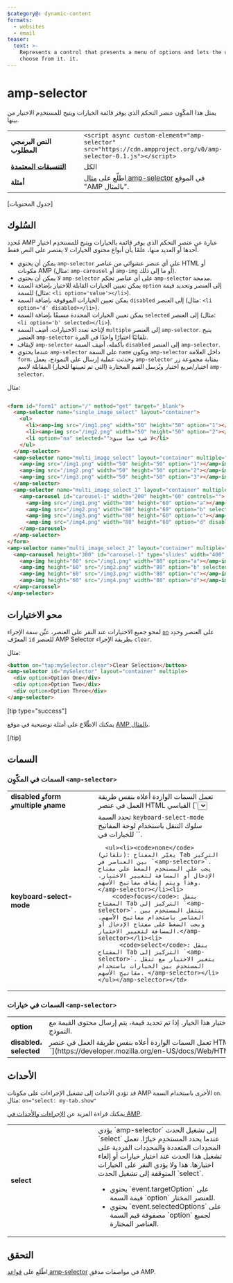 ```yaml
---
$category@: dynamic-content
formats:
  - websites
  - email
teaser:
  text: >-
    Represents a control that presents a menu of options and lets the user
    choose from it. it.
---
```




<!--
       Copyright 2016 The AMP HTML Authors. All Rights Reserved.

       Licensed under the Apache License, Version 2.0 (the "License");
     you may not use this file except in compliance with the License.
     You may obtain a copy of the License at

     http://www.apache.org/licenses/LICENSE-2.0

     Unless required by applicable law or agreed to in writing, software
     distributed under the License is distributed on an "AS-IS" BASIS,
     WITHOUT WARRANTIES OR CONDITIONS OF ANY KIND, either express or implied.
     See the License for the specific language governing permissions and
     limitations under the License.
-->

# amp-selector <a name="amp-selector"></a>

يمثل هذا المكّوِن عنصر التحكم الذي يوفر قائمة الخيارات ويتيح للمستخدِم الاختيار من بينها.

<table>
  <tr>
    <td class="col-fourty" width="40%"><strong>النص البرمجي المطلوب</strong></td>
    <td><code>&lt;script async custom-element="amp-selector" src="https://cdn.ampproject.org/v0/amp-selector-0.1.js"&gt;&lt;/script&gt;</code></td>
  </tr>
  <tr>
    <td class="col-fourty"><strong><a href="../../../documentation/guides-and-tutorials/develop/style_and_layout/control_layout.md">التنسيقات المعتمدة</a></strong></td>
    <td>الكل</td>
  </tr>
  <tr>
    <td class="col-fourty"><strong>أمثلة</strong></td>
    <td>اطلّع على <a href="https://ampbyexample.com/components/amp-selector/">مثال amp-selector</a> في الموقع "AMP بالمثال".</td>
  </tr>
</table>

[جدول المحتويات]

## السُلوك <a name="behavior"></a>

مُحدِد AMP عبارة عن عنصر التحكم الذي يوفر قائمة بالخيارات ويتيح للمستخدِم اختيار أحدها أو العديد منها، علمًا بأن أنواع محتوى الخيارات لا يقتصر على النص فقط.

* يمكن أن يحتوي `amp-selector` على أي عنصر عشوائي من عناصر HTML أو مكونات AMP (مثال: `amp-carousel` أو `amp-img` أو ما إلى ذلك).
* لا يمكن أن يحتوي `amp-selector` على أي عناصر تحكم `amp-selector` مدمجة.
* يمكن تعيين الخيارات القابلة للاختيار بإضافة السمة `option` إلى العنصر وتحديد قيمة للسمة (مثال: `<li option='value'></li>`).
* يمكن تعيين الخيارات الموقوفة بإضافة السمة `disabled` إلى العنصر (مثال: `<li option='d' disabled></li>`).
* يمكن تعيين الخيارات المحددة مسبقًا بإضافة السمة `selected` إلى العنصر (مثال: `<li option='b' selected></li>`).
* لإتاحة تعدد الاختيارات، أضِف السمة `multiple` إلى العنصر `amp-selector`.  يتيح العنصر `amp-selector` تلقائيًا اختيارًا واحدًا في المرة.
* لإيقاف `amp-selector` بأكمله، أضِف السمة `disabled` إلى العنصر `amp-selector`.
* عندما يحتوي `amp-selector` على السمة `name` ويكون `amp-selector` داخل العلامة `form`، وحدثت عملية إرسال على النموذج، يعمل `amp-selector` بمثابة مجموعة زر اختيار/مربع اختيار ويُرسل القيم المختارة (التي تم تعيينها للخيار) المقابلة لاسم `amp-selector`.

مثال:

```html

<form id="form1" action="/" method="get" target="_blank">
  <amp-selector name="single_image_select" layout="container">
    <ul>
      <li><amp-img src="/img1.png" width="50" height="50" option="1"></amp-img></li>
      <li><amp-img src="/img2.png" width="50" height="50" option="2"></amp-img></li>
      <li option="na" selected="">لا شيء مما سبق</li>
    </ul>
  </amp-selector>
  <amp-selector name="multi_image_select" layout="container" multiple="">
    <amp-img src="/img1.png" width="50" height="50" option="1"></amp-img>
    <amp-img src="/img2.png" width="50" height="50" option="2"></amp-img>
    <amp-img src="/img3.png" width="50" height="50" option="3"></amp-img>
  </amp-selector>
  <amp-selector name="multi_image_select_1" layout="container" multiple="">
    <amp-carousel id="carousel-1" width="200" height="60" controls="">
      <amp-img src="/img1.png" width="80" height="60" option="a"></amp-img>
      <amp-img src="/img2.png" width="80" height="60" option="b" selected=""></amp-img>
      <amp-img src="/img3.png" width="80" height="60" option="c"></amp-img>
      <amp-img src="/img4.png" width="80" height="60" option="d" disabled=""></amp-img>
    </amp-carousel>
  </amp-selector>
</form>
<amp-selector name="multi_image_select_2" layout="container" multiple="" form="form1">
  <amp-carousel height="300" id="carousel-1" type="slides" width="400" controls="">
    <amp-img height="60" src="/img1.png" width="80" option="a"></amp-img>
    <amp-img height="60" src="/img2.png" width="80" option="b" selected=""></amp-img>
    <amp-img height="60" src="/img3.png" width="80" option="c"></amp-img>
    <amp-img height="60" src="/img4.png" width="80" option="d"></amp-img>
  </amp-carousel>
</amp-selector>
```

## محو الاختيارات <a name="clearing-selections"></a>

لمحو جميع الاختيارات عند النقر على العنصر، عيِّن سمة الإجراء [`on`](../../../documentation/guides-and-tutorials/learn/amp-actions-and-events.md) على العنصر وحدِد المعرّف `id` للعنصر AMP Selector بطريقة الإجراء `clear`.

مثال:

```html
<button on="tap:mySelector.clear">Clear Selection</button>
<amp-selector id="mySelector" layout="container" multiple>
  <div option>Option One</div>
  <div option>Option Two</div>
  <div option>Option Three</div>
</amp-selector>
```

[tip type="success"]

يمكنك الاطّلاع على أمثلة توضيحية في موقع [AMP بالمثال](https://ampbyexample.com/components/amp-selector/).

[/tip]

## السمات <a name="attributes"></a>

### السمات في المكّوِن `<amp-selector>` <a name="attributes-on-"></a>

<table>
  <tr>
    <td width="40%"><strong>disabled وform وmultiple وname</strong></td>
    <td>تعمل السمات الواردة أعلاه بنفس طريقة العمل في عنصر HTML القياسي [`<select>`](https://developer.mozilla.org/en/docs/Web/HTML/Element/select) element.</select></td>
  </tr>
  <tr>
    <td width="40%"><strong>keyboard-select-mode</strong></td>
    <td>تحدد السمة <code>keyboard-select-mode</code> سلوك التنقل باستخدام لوحة المفاتيح للخيارات في `<amp-selector>`.

      <ul><li><code>none</code> (تلقائي): يغيّر المفتاح Tab التركيز بين العناصر في `<amp-selector>`. يجب على المستخدِم الضغط على مفتاح الإدخال أو المسافة لتغيير الاختيار. وهذا ويتم إيقاف مفاتيح الأسهم. </amp-selector></li><li>
        <code>focus</code>: ينقل المفتاح Tab التركيز إلى `<amp-selector>`. ينتقل المستخدِم بين العناصر باستخدام مفاتيح الأسهم. ويجب الضغط على مفتاح الإدخال أو المسافة لتغيير الاختيار.</amp-selector></li><li>
          <code>select</code>: ينقل المفتاح Tab التركيز إلى `<amp-selector>`. يتغير الاختيار مع تنقل المستخدِم بين الخيارات باستخدام مفاتيح الأسهم. </amp-selector></li></ul></amp-selector></td>
  </tr>
</table>

### السمات في خيارات `<amp-selector>` <a name="attributes-on--options"></a>

<table>
  <tr>
    <td width="40%"><strong>option</strong></td>
    <td>تشير إلى إمكانية اختيار هذا الخيار.  إذا تم تحديد قيمة، يتم إرسال محتوى القيمة مع النموذج.</td>
  </tr>
  <tr>
    <td width="40%"><strong>disabled، selected</strong></td>
    <td>تعمل السمات الواردة أعلاه بنفس طريقة العمل في عنصر HTML القياسي [`<option>`](https://developer.mozilla.org/en-US/docs/Web/HTML/Element/option).</option></td>
  </tr>
</table>

## الأحداث <a name="events"></a>

قد تؤدي الأحداث إلى تشغيل الإجراءات على مكونات AMP الأخرى باستخدام السمة `on`.
مثال: `on="select: my-tab.show"`

يمكنك قراءة المزيد عن [الإجراءات والأحداث في AMP](../../../documentation/guides-and-tutorials/learn/amp-actions-and-events.md).

<table>
  <tr>
    <td width="40%"><strong>select</strong></td>
    <td>يؤدي `amp-selector` إلى تشغيل الحدث `select` عندما يحدد المستخدِم خيارًا.
      تعمل المحدِدات المتعددة والمحدِدات الفردية على تشغيل هذا الحدث عند اختيار خيارات أو إلغاء اختيارها.
      هذا ولا يؤدي النقر على الخيارات المتوقفة إلى تشغيل الحدث `select`.
      <ul>
        <li>
          يحتوي `event.targetOption` على قيمة السمة `option` للعنصر المختار.</li>
          <li>
            يحتوي `event.selectedOptions` على مصفوفة قيم السمة `option` لجميع العناصر المختارة.
          </li>
      </ul>
    </td>
  </tr>
</table>

## التحقق <a name="validation"></a>

اطّلع على [قواعد amp-selector](https://github.com/ampproject/amphtml/blob/master/extensions/amp-selector/validator-amp-selector.protoascii) في مواصفات مدقق AMP.
